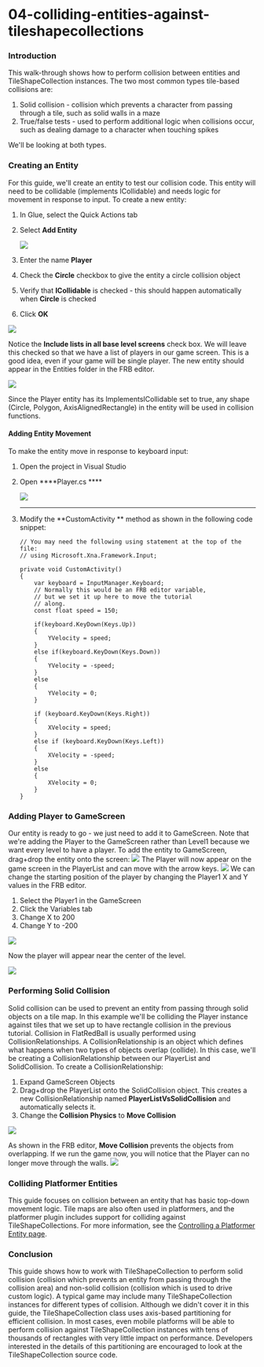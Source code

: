 # 04-colliding-entities-against-tileshapecollections

### Introduction

This walk-through shows how to perform collision between entities and TileShapeCollection  instances. The two most common types tile-based collisions are:

1. Solid collision - collision which prevents a character from passing through a tile, such as solid walls in a maze
2. True/false tests - used to perform additional logic when  collisions occur, such as dealing damage to a character when touching spikes

We'll be looking at both types.

### Creating an Entity

For this guide, we'll create an entity to test our collision code. This entity will need to be collidable (implements ICollidable) and needs logic for movement in response to input. To create a new entity:

1. In Glue, select the Quick Actions tab
2.  Select **Add Entity**

    ![](../../media/2021-02-img\_603160c08e65a.png)
3. Enter the name **Player**
4. Check the **Circle** checkbox to give the entity a circle collision object
5. Verify that **ICollidable** is checked - this should happen automatically when **Circle** is checked
6. Click **OK**

![](../../media/2021-02-img\_60316693e8c55.png)

Notice the **Include lists in all base level screens** check box. We will leave this checked so that we have a list of players in our game screen. This is a good idea, even if your game will be single player. The new entity should appear in the Entities folder in the FRB editor.

![](../../media/2018-04-img\_5adb4ebc01113.png)

Since the Player entity has its ImplementsICollidable set to true, any shape (Circle, Polygon, AxisAlignedRectangle) in the entity will be used in collision functions.

#### Adding Entity Movement

To make the entity move in response to keyboard input:

1. Open the project in Visual Studio
2.  Open \*\*\*\*Player.cs \*\*\*\*

    ![](../../media/2021-02-img\_6031701d1758d.png)

    ***
3.  Modify the \*\*CustomActivity \*\* method as shown in the following code snippet:

    ```lang:c#
    // You may need the following using statement at the top of the file:
    // using Microsoft.Xna.Framework.Input;

    private void CustomActivity()
    {
        var keyboard = InputManager.Keyboard;
        // Normally this would be an FRB editor variable,
        // but we set it up here to move the tutorial
        // along.
        const float speed = 150;

        if(keyboard.KeyDown(Keys.Up))
        {
            YVelocity = speed;
        }
        else if(keyboard.KeyDown(Keys.Down))
        {
            YVelocity = -speed;
        }
        else
        {
            YVelocity = 0;
        }

        if (keyboard.KeyDown(Keys.Right))
        {
            XVelocity = speed;
        }
        else if (keyboard.KeyDown(Keys.Left))
        {
            XVelocity = -speed;
        }
        else
        {
            XVelocity = 0;
        }
    }
    ```

### Adding Player to GameScreen

Our entity is ready to go - we just need to add it to GameScreen. Note that we're adding the Player to the GameScreen rather than Level1 because we want every level to have a player. To add the entity to GameScreen, drag+drop the entity onto the screen: [![](../../media/2016-08-2021\_February\_20\_135021.gif)](../../media/2016-08-2021\_February\_20\_135021.gif) The Player will now appear on the game screen in the PlayerList and can move with the arrow keys. [![](../../media/2016-08-2021\_February\_20\_131426.gif)](../../media/2016-08-2021\_February\_20\_131426.gif) We can change the starting position of the player by changing the Player1 X and Y values in the FRB editor.

1. Select the Player1 in the GameScreen
2. Click the Variables tab
3. Change X to 200
4. Change Y to -200

![](../../media/2021-02-img\_603171273de31.png)

Now the player will appear near the center of the level.

![](../../media/2021-02-img\_6031714ab082d.png)

### Performing Solid Collision

Solid collision can be used to prevent an entity from passing through solid objects on a tile map. In this example we'll be colliding the Player instance against tiles that we set up to have rectangle collision in the previous tutorial. Collision in FlatRedBall is usually performed using CollisionRelationships. A CollisionRelationship is an object which defines what happens when two types of objects overlap (collide). In this case, we'll be creating a CollisionRelationship between our PlayerList and SolidCollision. To create a CollisionRelationship:

1. Expand GameScreen Objects
2. Drag+drop the PlayerList onto the SolidCollision object. This creates a new CollisionRelationship named **PlayerListVsSolidCollision** and automatically selects it.
3. Change the **Collision Physics** to **Move Collision**

[![](../../media/2016-08-2021\_February\_20\_131433.gif)](../../media/2016-08-2021\_February\_20\_131433.gif)

As shown in the FRB editor, **Move Collision** prevents the objects from overlapping. If we run the game now, you will notice that the Player can no longer move through the walls. [![](../../media/2016-08-2021\_February\_20\_133236.gif)](../../media/2016-08-2021\_February\_20\_133236.gif)

### Colliding Platformer Entities

This guide focuses on collision between an entity that has basic top-down movement logic. Tile maps are also often used in platformers, and the platformer plugin includes support for colliding against TileShapeCollections. For more information, see the [Controlling a Platformer Entity page](../../documentation/tools/platformer-plugin/03-controlling-a-platformer-entity.md).

### Conclusion

This guide shows how to work with TileShapeCollection  to perform solid collision (collision which prevents an entity from passing through the collision area) and non-solid collision (collision which is used to drive custom logic). A typical game may include many TileShapeCollection  instances for different types of collision. Although we didn't cover it in this guide, the TileShapeCollection class uses axis-based partitioning for efficient collision. In most cases, even mobile platforms will be able to perform collision against TileShapeCollection  instances with tens of thousands of rectangles with very little impact on performance. Developers interested in the details of this partitioning are encouraged to look at the TileShapeCollection  source code.
